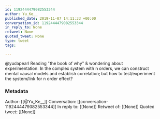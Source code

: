 ```yaml
---
id: 1192444479082553344
author: Yu_Ke__
published_date: 2019-11-07 14:11:33 +00:00
conversation_id: 1192444479082553344
in_reply_to: None
retweet: None
quoted_tweet: None
type: tweet
tags:

---
```


@yudapearl  Reading "the book of why" &amp; wondering about experimentation: In the complex system with n orders, we can construct mental causal models and establish correlation; but how to test/experiment the system/link for n order effect?

### Metadata

Author: [[@Yu_Ke__]]
Conversation: [[conversation-1192444479082553344]]
In reply to: [[None]]
Retweet of: [[None]]
Quoted tweet: [[None]]
